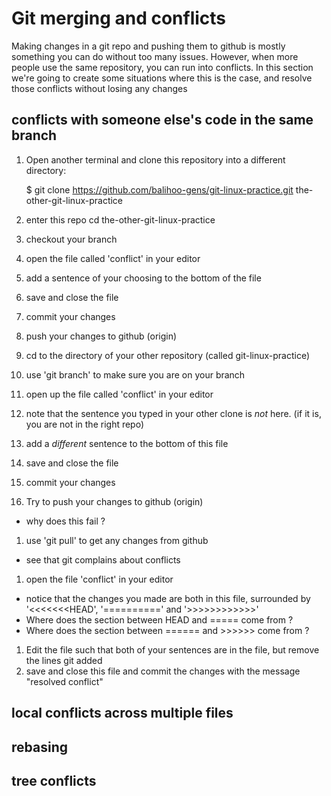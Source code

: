# Git merging and conflicts

Making changes in a git repo and pushing them to github is mostly something you can do without too many issues. However, when more people use the same repository, you can run into conflicts.
In this section we're going to create some situations where this is the case, and resolve those conflicts without losing any changes

## conflicts with someone else's code in the same branch

1. Open another terminal and clone this repository into a different directory:

    $ git clone https://github.com/balihoo-gens/git-linux-practice.git the-other-git-linux-practice

1. enter this repo
    cd the-other-git-linux-practice
1. checkout your branch
1. open the file called 'conflict' in your editor
1. add a sentence of your choosing to the bottom of the file
1. save and close the file
1. commit your changes
1. push your changes to github (origin)
1. cd to the directory of your other repository (called git-linux-practice)
1. use 'git branch' to make sure you are on your branch
1. open up the file called 'conflict' in your editor
1. note that the sentence you typed in your other clone is *not* here. (if it is, you are not in the right repo)
1. add a *different* sentence to the bottom of this file
1. save and close the file
1. commit your changes
1. Try to push your changes to github (origin)
  * why does this fail ?
1. use 'git pull' to get any changes from github
  * see that git complains about conflicts
1. open the file 'conflict' in your editor
  * notice that the changes you made are both in this file, surrounded by '<<<<<<<HEAD', '==========' and '>>>>>>>>>>>>'
  * Where does the section between HEAD and ===== come from ?
  * Where does the section between ====== and >>>>>> come from ?
1. Edit the file such that both of your sentences are in the file, but remove the lines git added
1. save and close this file and commit the changes with the message "resolved conflict"

## local conflicts across multiple files

## rebasing

## tree conflicts

